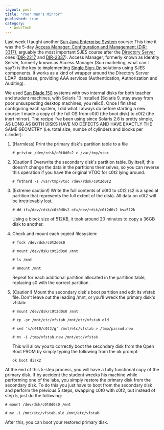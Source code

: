 ```yaml
---
layout: post
title: "Poor Man's Mirror"
published: true
category:
  - Web/Tech
---
```


Last week I taught another [Sun Java Enterprise System] course: This
time it was the 5-day [Access Manager: Configuration and Management
(DIR-3317)], arguably the most important SJES course after the
[Directory Server] ones ([DIR-2217] and [DIR-2337]). Access Manager,
formerly known as Identity Server, formerly known as Access Manager (Sun
marketing, what can I say?) is the key to implementing [Single Sign-On]
solutions using SJES components. It works as a kind of wrapper around
the Directory Server LDAP  database, providing AAA services
(Authentication, Authorization and Auditing).

We used [Sun Blade 150] systems with two internal disks for both teacher
and student machines, with Solaris 10 installed (Solaris 9, stay away
from poor unsuspecting desktop machines, you relic!). Once I finished
configuring each system, I did what I always do before starting a new
course: I made a copy of the full OS from c0t0 (the boot disk) to c0t2
(the inert mirror). The recipe I've been using since Solaris 2.6 is
pretty simple, AS LONG AS BOTH DISKS HAVE NO DEFECTS AND HAVE EXACTLY
THE SAME GEOMETRY (i.e. total size, numbe of cylinders and blocks per
cilinder):

1.  (Harmless) Print the primary disk's partition table to a file

    `# prtvtoc /dev/rdsk/c0t0d0s2 > /var/tmp/vtoc`

2.  (Caution!) Overwrite the secondary disk's partition table. By
    itself, this doesn't change the data in the partitions themselves,
    so you can reverse this operation if you have the original VTOC for
    c0t2 lying around.

    `# fmthard -s /var/tmp/vtoc /dev/rdsk/c0t2d0s2`

3.  (Extreme caution!) Write the full contents of c0t0 to c0t2 (s2 is a
    special partition that represents the full extent of the disk). All
    data on c0t2 will be irretrievably lost.

    `# dd if=/dev/rdsk/c0t0d0s2 of=/dev/rdsk/c0t2d0s2 bs=512k`

    Using a block size of 512KB, it took around 20 minutes to copy a
    36GB disk to another.

4.  Check and mount each copied filesystem:

    `# fsck /dev/dsk/c0t2d0s0`

    `# mount /dev/dsk/c0t2d0s0 /mnt`

    `# ls /mnt`

    `# umount /mnt`

    Repeat for each additional partition allocated in the partition
    table, replacing s0 with the correct partition.

5.  (Caution!) Mount the secondary disk's boot partition and edit its
    vfstab file. Don't leave out the leading /mnt, or you'll wreck the
    primary disk's vfstab:

    `# mount /dev/dsk/c0t2d0s0 /mnt`

    `# cp -pr /mnt/etc/vfstab /mnt/etc/vfstab.old`

    `# sed 's/c0t0/c0t2/g' /mnt/etc/vfstab > /tmp/passwd.new`

    `# mv -i /tmp/vfstab.new /mnt/etc/vfstab`

    This will allow you to correctly boot the secondary disk from the
    Open Boot PROM by simply typing the following from the ok prompt:

    `ok boot disk2`

At the end of this 5-step process, you will have a fully functional copy
of the primary disk. If by accident the student wrecks his machine while
performing one of the labs, you simply restore the primary disk from the
secondary disk. To do this you just have to boot from the secondary disk
and perform the previous 5 steps, swapping c0t0 with c0t2, but instead
of step 5, just do the following:

`# mount /dev/dsk/c0t0d0s0 /mnt`

`# mv -i /mnt/etc/vfstab.old /mnt/etc/vfstab`

After this, you can boot your restored primary disk.

  [Sun Java Enterprise System]: http://www.sun.com/software/javaenterprisesystem/
  [Access Manager: Configuration and Management (DIR-3317)]: http://www.sun.com/training/catalog/courses/DIR-3317.xml
  [Directory Server]: http://www.sun.com/software/products/directory_srvr/home_directory.xml
  [DIR-2217]: http://ca.sun.com/training/catalog/courses/DIR-2217.xml
  [DIR-2337]: http://www.sun.com/training/catalog/courses/DIR-2337.xml
  [Single Sign-On]: http://en.wikipedia.org/wiki/Single_sign-on
  [Sun Blade 150]: http://www.sun.com/desktop/workstation/sunblade150/
